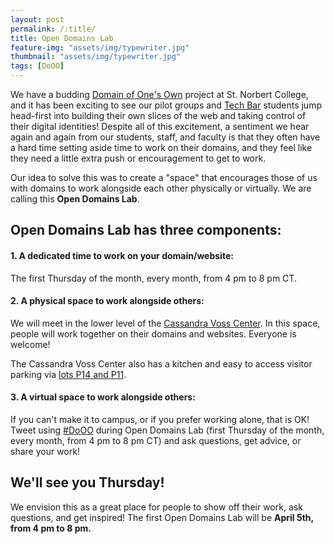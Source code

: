 ```yaml
---
layout: post
permalink: /:title/
title: Open Domains Lab
feature-img: "assets/img/typewriter.jpg"
thumbnail: "assets/img/typewriter.jpg"
tags: [DoOO]
---
```

We have a budding [Domain of One's Own](https://knight.domains/about/) project at St. Norbert College, and it has been exciting to see our pilot groups and [Tech Bar](https://www.snc.edu/its/services/techbar.html) students jump head-first into building their own slices of the web and taking control of their digital identities! Despite all of this excitement, a sentiment we hear again and again from our students, staff, and faculty is that they often have a hard time setting aside time to work on their domains, and they feel like they need a little extra push or encouragement to get to work.

Our idea to solve this was to create a "space" that encourages those of us with domains to work alongside each other physically or virtually. We are calling this **Open Domains Lab**.

## Open Domains Lab has three components:

#### 1. A dedicated time to work on your domain/website:
The first Thursday of the month, every month, from 4 pm to 8 pm CT.

#### 2. A physical space to work alongside others:
We will meet in the lower level of the [Cassandra Voss Center](https://www.snc.edu/cvc/). In this space, people will work together on their domains and websites. Everyone is welcome!

The Cassandra Voss Center also has a kitchen and easy to access visitor parking via [lots P14 and P11](http://www.snc.edu/parking/docs/parkingmap.pdf).

#### 3. A virtual space to work alongside others:
If you can't make it to campus, or if you prefer working alone, that is OK! Tweet using [#DoOO](https://twitter.com/search?f=tweets&q=%23DoOO&src=typd) during Open Domains Lab (first Thursday of the month, every month, from 4 pm to 8 pm CT) and ask questions, get advice, or share your work!

## We'll see you Thursday!
We envision this as a great place for people to show off their work, ask questions, and get inspired! The first Open Domains Lab will be **April 5th, from 4 pm to 8 pm.**